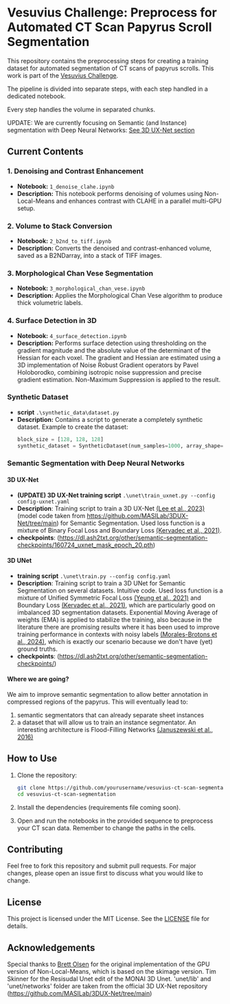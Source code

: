 # Vesuvius Challenge: Preprocess for Automated CT Scan Papyrus Scroll Segmentation

This repository contains the preprocessing steps for creating a training dataset for automated segmentation of CT scans of papyrus scrolls. This work is part of the [Vesuvius Challenge](https://scrollprize.org/).

The pipeline is divided into separate steps, with each step handled in a dedicated notebook.

Every step handles the volume in separated chunks.

UPDATE: We are currently focusing on Semantic (and Instance) segmentation with Deep Neural Networks: [See 3D UX-Net section](#semantic-segmentation-with-deep-neural-networks)


## Current Contents

### 1. Denoising and Contrast Enhancement
- **Notebook:** `1_denoise_clahe.ipynb`
- **Description:** This notebook performs denoising of volumes using Non-Local-Means and enhances contrast with CLAHE in a parallel multi-GPU setup.

### 2. Volume to Stack Conversion
- **Notebook:** `2_b2nd_to_tiff.ipynb`
- **Description:** Converts the denoised and contrast-enhanced volume, saved as a B2NDarray, into a stack of TIFF images.

### 3. Morphological Chan Vese Segmentation
- **Notebook:** `3_morphological_chan_vese.ipynb`
- **Description:** Applies the Morphological Chan Vese algorithm to produce thick volumetric labels.

### 4. Surface Detection in 3D
- **Notebook:** `4_surface_detection.ipynb`
- **Description:** Performs surface detection using thresholding on the gradient magnitude and the absolute value of the determinant of the Hessian for each voxel. The gradient and Hessian are estimated using a 3D implementation of Noise Robust Gradient operators by Pavel Holoborodko, combining isotropic noise suppression and precise gradient estimation. Non-Maximum Suppression is applied to the result.


### Synthetic Dataset
- **script** `.\synthetic_data\dataset.py`
- **Description:**  Contains a script to generate a completely synthetic dataset.
    Example to create the dataset:
    ```python
    block_size = [128, 128, 128]
    synthetic_dataset = SyntheticDataset(num_samples=1000, array_shape=tuple(block_size), transform=get_transforms(tuple(block_size)))
    ```

### Semantic Segmentation with Deep Neural Networks
#### 3D UX-Net
- **(UPDATE) 3D UX-Net training script** `.\unet\train_uxnet.py --config config-uxnet.yaml`
- **Description**: Training script to train a 3D UX-Net [(Lee et al., 2023)](https://arxiv.org/abs/2209.15076) (model code taken from https://github.com/MASILab/3DUX-Net/tree/main) for Semantic Segmentation. Used loss function is a mixture of Binary Focal Loss and Boundary Loss [(Kervadec et al., 2021)](https://arxiv.org/abs/1812.07032).
- **checkpoints**: (https://dl.ash2txt.org/other/semantic-segmentation-checkpoints/160724_uxnet_mask_epoch_20.pth)

#### 3D UNet
- **training script** `.\unet\train.py --config config.yaml`
- **Description**: Training script to train a 3D UNet for Semantic Segmentation on several datasets. Intuitive code. Used loss function is a mixture of Unified Symmetric Focal Loss [(Yeung et al., 2021)](https://www.ncbi.nlm.nih.gov/pmc/articles/PMC8785124/) and Boundary Loss [(Kervadec et al., 2021)](https://arxiv.org/abs/1812.07032), which are particularly good on imbalanced 3D segmentation datasets. Exponential Moving Average of weights (EMA) is applied to stabilize the training, also because in the literature there are promising results where it has been used to improve training performance in contexts with noisy labels [(Morales-Brotons et al., 2024)](https://openreview.net/forum?id=2M9CUnYnBA), which is exactly our scenario because we don't have (yet) ground truths.
- **checkpoints**: (https://dl.ash2txt.org/other/semantic-segmentation-checkpoints/)

#### Where we are going?
We aim to improve semantic segmentation to allow better annotation in compressed regions of the papyrus. This will eventually lead to:
1) semantic segmentators that can already separate sheet instances
2) a dataset that will allow us to train an instance segmentator. An interesting architecture is Flood-Filling Networks [(Januszewski et al., 2016)](https://arxiv.org/abs/1611.00421)

## How to Use

1. Clone the repository:
    ```bash
    git clone https://github.com/yourusername/vesuvius-ct-scan-segmentation.git
    cd vesuvius-ct-scan-segmentation
    ```

2. Install the dependencies (requirements file coming soon).

3. Open and run the notebooks in the provided sequence to preprocess your CT scan data. Remember to change the paths in the cells.

## Contributing

Feel free to fork this repository and submit pull requests. For major changes, please open an issue first to discuss what you would like to change.

## License

This project is licensed under the MIT License. See the [LICENSE](LICENSE) file for details.

## Acknowledgements

Special thanks to [Brett Olsen](https://github.com/caethan) for the original implementation of the GPU version of Non-Local-Means, which is based on the skimage version. Tim Skinner for the Resisudal Unet edit of the MONAI 3D Unet. 'unet/lib' and 'unet/networks' folder are taken from the official 3D UX-Net repository (https://github.com/MASILab/3DUX-Net/tree/main)